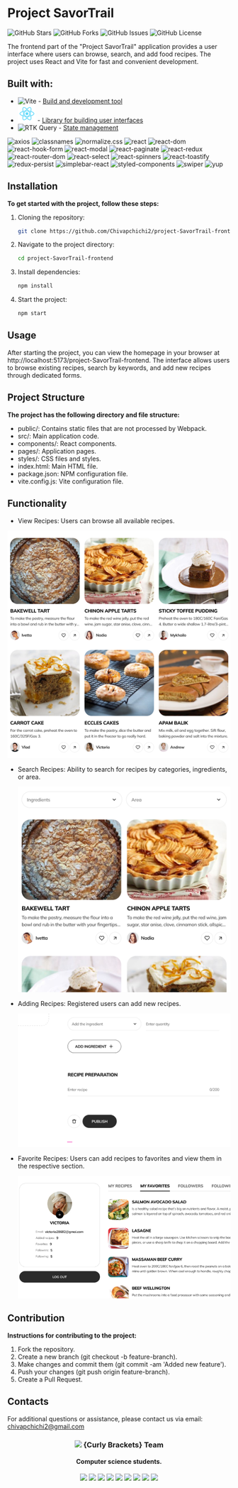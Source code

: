 # Project SavorTrail

![GitHub Stars](https://img.shields.io/github/stars/Chivapchichi2/project-SavorTrail-frontend)
![GitHub Forks](https://img.shields.io/github/forks/Chivapchichi2/project-SavorTrail-frontend)
![GitHub Issues](https://img.shields.io/github/issues/Chivapchichi2/project-SavorTrail-frontend)
![GitHub License](https://img.shields.io/github/license/Chivapchichi2/project-SavorTrail-frontend)

The frontend part of the "Project SavorTrail" application provides a user interface where users can browse, search, and add food recipes. The project uses React and Vite for fast and convenient development.

## Built with:

- <img src="https://seeklogo.com/images/V/vite-logo-BFD4283991-seeklogo.com.png" alt="Vite" width="40" height="40"/> - <a href="https://vitejs.dev/" target="_blank">Build and development tool</a>
- <img src="https://raw.githubusercontent.com/github/explore/main/topics/react/react.png" alt="React" width="40" height="40"/> - <a href="https://uk.legacy.reactjs.org/" target="_blank">Library for building user interfaces</a>
- <img src="https://redux-toolkit.js.org/img/redux-logo-landscape.png" alt="RTK Query" width="70" height="40"/> - <a href="https://redux-toolkit.js.org/" target="_blank">State management</a>

![axios](https://img.shields.io/badge/axios-1.7.2-blue) ![classnames](https://img.shields.io/badge/classnames-2.5.1-blue) ![normalize.css](https://img.shields.io/badge/normalize.css-8.0.1-blue) ![react](https://img.shields.io/badge/react-18.2.0-blue) ![react-dom](https://img.shields.io/badge/react--dom-18.2.0-blue) ![react-hook-form](https://img.shields.io/badge/react--hook--form-7.51.5-blue) ![react-modal](https://img.shields.io/badge/react--modal-3.16.1-blue) ![react-paginate](https://img.shields.io/badge/react--paginate-8.2.0-blue) ![react-redux](https://img.shields.io/badge/react--redux-9.1.2-blue) ![react-router-dom](https://img.shields.io/badge/react--router--dom-6.23.1-blue) ![react-select](https://img.shields.io/badge/react--select-5.8.0-blue) ![react-spinners](https://img.shields.io/badge/react--spinners-0.13.8-blue) ![react-toastify](https://img.shields.io/badge/react--toastify-10.0.5-blue) ![redux-persist](https://img.shields.io/badge/redux--persist-6.0.0-blue) ![simplebar-react](https://img.shields.io/badge/simplebar--react-3.2.5-blue) ![styled-components](https://img.shields.io/badge/styled--components-6.1.11-blue) ![swiper](https://img.shields.io/badge/swiper-11.1.4-blue) ![yup](https://img.shields.io/badge/yup-1.4.0-blue)

## Installation

**To get started with the project, follow these steps:**

1. Cloning the repository:
   ```bash 
   git clone https://github.com/Chivapchichi2/project-SavorTrail-frontend.git
   ```
2. Navigate to the project directory:
   ```bash
   cd project-SavorTrail-frontend
    ```
3. Install dependencies:
    ```bash
   npm install
    ```
4. Start the project:
    ```bash
   npm start
   ```
## Usage
After starting the project, you can view the homepage in your browser at http://localhost:5173/project-SavorTrail-frontend. The interface allows users to browse existing recipes, search by keywords, and add new recipes through dedicated forms.
## Project Structure

**The project has the following directory and file structure:**

- public/: Contains static files that are not processed by Webpack.
- src/: Main application code.
- components/: React components.
- pages/: Application pages.
- styles/: CSS files and styles.
- index.html: Main HTML file.
- package.json: NPM configuration file.
- vite.config.js: Vite configuration file.

## Functionality

- View Recipes: Users can browse all available recipes.

<img alt="image" src="/src/assets/readme/recipe-view.png" />

- Search Recipes: Ability to search for recipes by categories, ingredients, or area.

  <img alt="image" src="/src/assets/readme/ingredient-area-search.png" />

- Adding Recipes: Registered users can add new recipes.

  <img alt="image" src="/src/assets/readme/add-recipe.png" />

- Favorite Recipes: Users can add recipes to favorites and view them in the respective section.

  <img alt="image" src="/src/assets/readme/favorite-recipe.png" />

## Contribution

**Instructions for contributing to the project:**

1. Fork the repository.
2. Create a new branch (git checkout -b feature-branch).
3. Make changes and commit them (git commit -am 'Added new feature').
4. Push your changes (git push origin feature-branch).
5. Create a Pull Request.

## Contacts

For additional questions or assistance, please contact us via email:
chivapchichi2@gmail.com

<h3 align="center"> <img src="https://github.com/blackcater/blackcater/raw/main/images/Hi.gif" height="32"/> {Curly Brackets} Team
</h3>
<h4 align="center">Computer science students.</h4>

<p align="center">
<a href="https://github.com/Chivapchichi2"><img src="https://avatars.githubusercontent.com/u/71591602?v=4" height="50"/></a> <a href="https://github.com/VladimirDegt"><img src="https://avatars.githubusercontent.com/u/107486166?v=4" height="50"/></a> <a href="https://github.com/Mamrenko-Alex"><img src="https://avatars.githubusercontent.com/u/92256567?v=4" height="50"/></a> <a href="https://github.com/FedotovMS"><img src="https://avatars.githubusercontent.com/u/113369815?v=4" height="50"/></a> <a href="https://github.com/AlexMoskalyk"><img src="https://avatars.githubusercontent.com/u/85188144?v=4" height="50"/></a> <a href="https://github.com/Podmaskov"><img src="https://avatars.githubusercontent.com/u/17013770?v=4" height="50"/></a> <a href="https://github.com/Vladnova"><img src="https://avatars.githubusercontent.com/u/61030713?v=4" height="50"/></a> <a href="https://github.com/bilcha"><img src="https://avatars.githubusercontent.com/u/33802160?v=4" height="50"/></a> <a href="https://github.com/MaxSamsonenko"><img src="https://avatars.githubusercontent.com/u/134505622?v=4" height="50"/></a>
</p>
